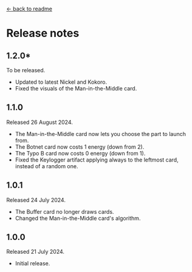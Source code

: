 [← back to readme](README.md)

# Release notes

## 1.2.0*
To be released.

* Updated to latest Nickel and Kokoro.
* Fixed the visuals of the Man-in-the-Middle card.

## 1.1.0
Released 26 August 2024.

* The Man-in-the-Middle card now lets you choose the part to launch from.
* The Botnet card now costs 1 energy (down from 2).
* The Typo B card now costs 0 energy (down from 1).
* Fixed the Keylogger artifact applying always to the leftmost card, instead of a random one.

## 1.0.1
Released 24 July 2024.

* The Buffer card no longer draws cards.
* Changed the Man-in-the-Middle card's algorithm.

## 1.0.0
Released 21 July 2024.

* Initial release.